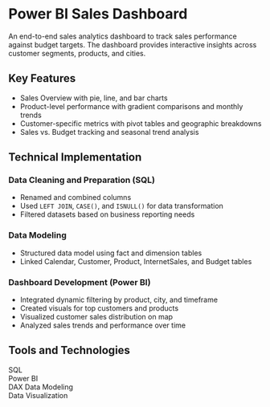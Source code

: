 # Power BI Sales Dashboard

An end-to-end sales analytics dashboard to track sales performance against budget targets. The dashboard provides interactive insights across customer segments, products, and cities.

## Key Features

- Sales Overview with pie, line, and bar charts
- Product-level performance with gradient comparisons and monthly trends
- Customer-specific metrics with pivot tables and geographic breakdowns
- Sales vs. Budget tracking and seasonal trend analysis

## Technical Implementation

### Data Cleaning and Preparation (SQL)

- Renamed and combined columns
- Used `LEFT JOIN`, `CASE()`, and `ISNULL()` for data transformation
- Filtered datasets based on business reporting needs

### Data Modeling

- Structured data model using fact and dimension tables
- Linked Calendar, Customer, Product, InternetSales, and Budget tables

### Dashboard Development (Power BI)

- Integrated dynamic filtering by product, city, and timeframe
- Created visuals for top customers and products
- Visualized customer sales distribution on map
- Analyzed sales trends and performance over time

## Tools and Technologies

SQL  
Power BI  
DAX
Data Modeling  
Data Visualization
